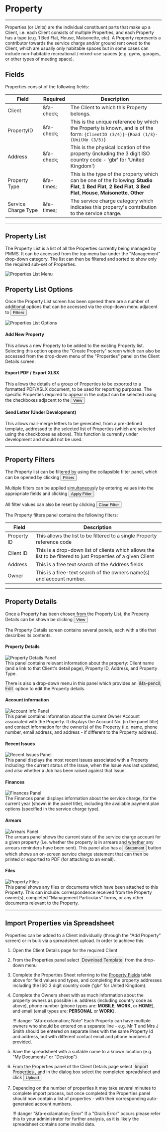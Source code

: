 # Property
___
Properties (or Units) are the individual constituent parts that make up a Client, i.e. each Client consists of multiple Properties, and each Property has a type (e.g. 1 Bed Flat, House, Maisonette, etc). A Property represents a contributor towards the service charge and/or ground rent owed to the Client, which are usually only habitable spaces but in some cases can include non-habitable recreational / mixed-use spaces (e.g. gyms, garages, or other types of meeting space).

## Fields
  Properties consist of the following fields:

Field  | Required  | Description
--|---|--
Client | &fa-check; | The Client to which this Property belongs.
PropertyID | &fa-check; | This is the unique reference by which the Property is known, and is of the form: ```{ClientID (3/4)}-{Road (1/3}-{UnitNo (3/5)}```
Address  | &fa-check;  |  This is the physical location of the property (including the 3 digit ISO country code - 'gbr' for 'United Kingdom')
Property Type | &fa-times;  | This is the type of the property which can be one of the following: **Studio Flat**, **1 Bed Flat**, **2 Bed Flat**, **3 Bed Flat**, **House**, **Maisonette**, **Other**
Service Charge Type  | &fa-times;  |  The service charge category which indicates this property's contribution to the service charge.

---
## Property List
The Property List is a list of all the Properties currently being managed by PMMS. It can be accessed from the top menu bar under the "Management" drop-down category. The list can then be filtered and sorted to show only the required sub-set of Properties.  

![Properties List Menu](../img/Property/management-menu-properties.png)

## Property List Options
Once the Property List screen has been opened there are a number of additional options that can be accessed via the drop-down menu adjacent to <button class="btn btn-xs btn-primary"><i class="fa fa-fw fa-caret-down"></i> Filters</button>  

![Properties List Options](../img/Property/property-list-options.png)

#### <i class="fa fa-fw fa-plus text-success"></i> Add New Property
This allows a new Property to be added to the existing Property list. Selecting this option opens the "Create Property" screen which can also be accessed from the drop-down menu of the "Properties" panel on the Client Details screen.

#### <i class="fa fa-fw fa-file-pdf-o text-danger"></i> Export PDF / <i class="fa fa-fw fa-file-excel-o text-success"></i> Export XLSX
This allows the details of a group of Properties to be exported to a formatted PDF/XSLX document, to be used for reporting purposes. The specific Properties required to appear in the output can be selected using the checkboxes adjacent to the <button class="btn btn-xs btn-primary"><i class="fa fa-fw fa-eye"></i> View</button>

#### <i class="fa fa-fw fa-file"></i> Send Letter (Under Development)
This allows mail-merge letters to be generated, from a pre-defined template, addressed to the selected list of Properties (which are selected using the checkboxes as above). This function is currently under development and should not be used.

---
## Property Filters
The Property list can be filtered by using the collapsible filter panel, which can be opened by clicking <button class="btn btn-xs btn-primary"><i class="fa fa-fw fa-caret-down"></i> Filters</button>

Multiple filters can be applied simultaneously by entering values into the appropriate fields and clicking  <button class="btn btn-xs btn-info"><i class="fa fa-fw fa-filter"></i> Apply Filter</button>

All filter values can also be reset by clicking <button class="btn btn-xs btn-danger"><i class="fa fa-fw fa-times"></i> Clear Filter</button>

The Property filters panel contains the following filters:

Field  |  Description
--|--
Property ID |  This allows the list to be filtered to a single Property reference code
Client ID  |  This is a drop-down list of clients which allows the list to be filtered to just Properties of a given Client
Address |  This is a free text search of the Address fields
  Owner|  This is a free-text search of the owners name(s) and account number.

---
## Property Details
Once a Property has been chosen from the Property List, the Property Details can be shown be clicking <button class="btn btn-xs btn-primary"><i class="fa fa-fw fa-eye"></i> View</button>

The Property Details screen contains several panels, each with a title that describes its contents.

#### Property Details
![Property Details Panel](../img/Property/property-details-panel.png)  
This panel contains relevant information about the property: Client name (and a link to that Client's detail page), Property ID, Address, and Property Type.

There is also a drop-down menu in this panel which provides an <span style="background: #efefef; padding: 4px;">&fa-pencil; Edit</span> option to edit the Property details.

#### Account information
![Account Info Panel](../img/Property/account-info-panel.png)  
This panel contains information about the current Owner Account associated with the Property. It displays the Account No. (in the panel title) and contact information for the owner(s) of the Property (i.e. name, phone number, email address, and address - if different to the Property address).

#### Recent Issues
![Recent Issues Panel](../img/Property/recent-issues-panel.png)  
This panel displays the most recent Issues associated with a Property including: the current status of the Issue, when the Issue was last updated, and also whether a Job has been raised against that Issue.

#### Finances
![Finances Panel](../img/Property/finances-panel.png)  
The Finances panel displays information about the service charge, for the current year (shown in the panel title), including the available payment plan options (specified in the service charge type).

#### Arrears
![Arrears Panel](../img/Property/arrears-panel.png)  
The arrears panel shows the current state of the service charge account for a given property (i.e. whether the property is in arrears and whether any arrears reminders have been sent). This panel also has a <button class="btn btn-xs btn-default"><i class="fa fa-fw fa-file"></i>Statement</button> button which shows an on-screen service charge statement that can then be printed or exported to PDF (for attaching to an email).

#### Files
![Property Files](../img/Client/files-panel.png)  
This panel shows any files or documents which have been attached to this Property. This can include: correspondence received from the Property owner(s), completed "Management Particulars" forms, or any other documents relevant to the Property.

---
## Import Properties via Spreadsheet
Properties can be added to a Client individually (through the "Add Property" screen) or in bulk via a spreadsheet upload. In order to achieve this:  

1. Open the Client Details page for the required Client  

2. From the Properties panel select <span style="background: #efefef; padding: 4px;"><i class="fa fa-fw fa-file-excel-o text-success"></i> Download Template</span> from the drop-down menu  
3. Complete the Properties Sheet referring to the [Property Fields](#fields) table above for field values and types, and completing the property addresses including the ISO 3 digit country code ('gbr' for United Kingdom).  
4. Complete the Owners sheet with as much information about the property owners as possible i.e. address (including country code as above), phone number (phone types are: **MOBILE**, **WORK**, or **HOME**), and email (email types are: **PERSONAL** or **WORK**).  

    !!! danger "&fa-exclamation; Note"
        Each Property can have multiple owners who should be entered on a separate line - e.g. Mr T and Mrs J Smith should be entered on separate lines with the same Property Id and address, but with different contact email and phone numbers if provided.

5. Save the spreadsheet with a suitable name to a known location (e.g. "My Documents" or "Desktop")  

6. From the Properties panel of the Client Details page select <span style="background: #efefef; padding: 4px;"><i class="fa fa-fw fa-upload text-info"></i> Import Properties</span>, and in the dialog box select the completed spreadsheet and click <button class="btn btn-info btn-sm"><i class="fa fa-fw fa-upload"></i> Upload</button>  

7. Depending on the number of properties it may take several minutes to complete import process, but once completed the Properties panel should now contain a list of properties - with their corresponding auto-generated account numbers.  


    !!! danger "&fa-exclamation; Error"
        If a "Grails Error" occurs please refer this to your administrator for further analysis, as it is likely the spreadsheet contains some invalid data.
